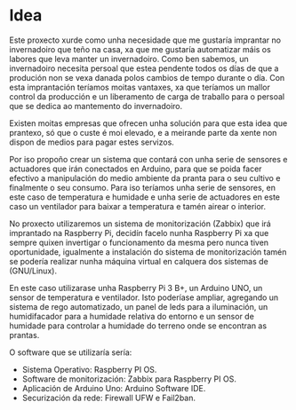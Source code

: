 # Idea

Este proxecto xurde como unha necesidade que me gustaría imprantar no invernadoiro que teño na casa, xa que me gustaría automatizar máis os labores que leva manter un invernadoiro. Como ben sabemos, un invernadoiro necesita persoal que estea pendente todos os días de que a produción non se vexa danada polos cambios de tempo durante o día. Con esta imprantación teríamos moitas vantaxes, xa que teríamos un mallor control da producción e un liberamento de carga de traballo para o persoal que se dedica ao mantemento do invernadoiro. 

Existen moitas empresas que ofrecen unha solución para que esta idea que prantexo, só que o custe é moi elevado, e a meirande parte da xente non dispon de medios para pagar estes servizos.

Por iso propoño crear un sistema que contará con unha serie de sensores e actuadores que irán conectados en Arduino, para que se poida facer efectivo a manipulación do medio ambiente da pranta para o seu cultivo e finalmente o seu consumo. Para iso teríamos unha serie de sensores, en este caso de temperatura e humidade e unha serie de actuadores en este caso un ventilador para baixar a temperatura e tamén airear o interior.

No proxecto utilizaremos un sistema de monitorización (Zabbix) que irá imprantado na Raspberry Pi, decidín facelo nunha Raspberry Pi xa que sempre quixen invertigar o funcionamento da mesma pero nunca tiven oportunidade, igualmente a instalación do sistema de monitorización tamén se podería realizar nunha máquina virtual en calquera dos sistemas de (GNU/Linux).

En este caso utilizarase unha Raspberry Pi 3 B+, un Arduino UNO, un sensor de temperatura e ventilador. Isto poderíase ampliar, agregando un sistema de rego automatizado, un panel de leds para a iluminación, un humidifacador para a humidade relativa do entorno e un sensor de humidade para controlar a humidade do terreno onde se encontran as prantas.


O software que se utilizaría sería:

- Sistema Operativo: Raspberry PI OS. 
- Software de monitorización: Zabbix para Raspberry PI OS.
- Aplicación de Arduino Uno: Arduino Software IDE.
- Securización da rede: Firewall UFW e Fail2ban. 
